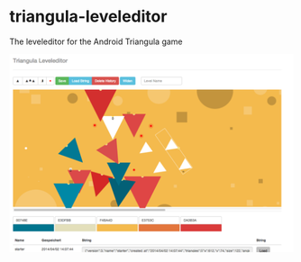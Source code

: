 triangula-leveleditor
=====================

The leveleditor for the Android Triangula game

![screenshot](app/images/screenshot.png)
